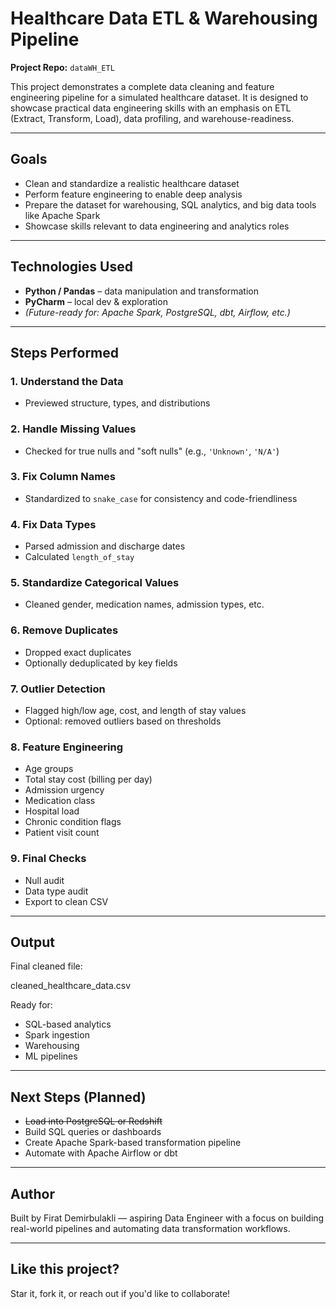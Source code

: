# Healthcare Data ETL & Warehousing Pipeline

**Project Repo:** `dataWH_ETL`

This project demonstrates a complete data cleaning and feature engineering pipeline for a simulated healthcare dataset. It is designed to showcase practical data engineering skills with an emphasis on ETL (Extract, Transform, Load), data profiling, and warehouse-readiness.

---

## Goals

- Clean and standardize a realistic healthcare dataset
- Perform feature engineering to enable deep analysis
- Prepare the dataset for warehousing, SQL analytics, and big data tools like Apache Spark
- Showcase skills relevant to data engineering and analytics roles

---

## Technologies Used

- **Python / Pandas** – data manipulation and transformation
- **PyCharm** – local dev & exploration
- *(Future-ready for: Apache Spark, PostgreSQL, dbt, Airflow, etc.)*

---

## Steps Performed

### 1. Understand the Data
- Previewed structure, types, and distributions

### 2. Handle Missing Values
- Checked for true nulls and "soft nulls" (e.g., `'Unknown'`, `'N/A'`)

### 3. Fix Column Names
- Standardized to `snake_case` for consistency and code-friendliness

### 4. Fix Data Types
- Parsed admission and discharge dates
- Calculated `length_of_stay`

### 5. Standardize Categorical Values
- Cleaned gender, medication names, admission types, etc.

### 6. Remove Duplicates
- Dropped exact duplicates
- Optionally deduplicated by key fields

### 7. Outlier Detection
- Flagged high/low age, cost, and length of stay values
- Optional: removed outliers based on thresholds

### 8. Feature Engineering
- Age groups
- Total stay cost (billing per day)
- Admission urgency
- Medication class
- Hospital load
- Chronic condition flags
- Patient visit count

### 9. Final Checks
- Null audit
- Data type audit
- Export to clean CSV

---

## Output

Final cleaned file:

cleaned_healthcare_data.csv


Ready for:
- SQL-based analytics
- Spark ingestion
- Warehousing
- ML pipelines

---

## Next Steps (Planned)

- ~~Load into PostgreSQL or Redshift~~
- Build SQL queries or dashboards
- Create Apache Spark-based transformation pipeline
- Automate with Apache Airflow or dbt

---

## Author

Built by Firat Demirbulakli — aspiring Data Engineer with a focus on building real-world pipelines and automating data transformation workflows.

---

## Like this project?
Star it, fork it, or reach out if you'd like to collaborate!


